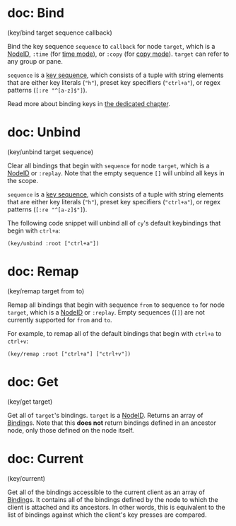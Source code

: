 # doc: Bind

(key/bind target sequence callback)

Bind the key sequence `sequence` to `callback` for node `target`, which is a [NodeID](api.md#nodeid), `:time` (for [time mode](./replay-mode.md#time-mode)), or `:copy` (for [copy mode](./replay-mode.md#copy-mode)). `target` can refer to any group or pane.

`sequence` is a [key sequence](./keybindings.md#key-sequences), which consists of a tuple with string elements that are either key literals (`"h"`), preset key specifiers (`"ctrl+a"`), or regex patterns (`[:re "^[a-z]$"]`).

Read more about binding keys in [the dedicated chapter](./keybindings.md).

# doc: Unbind

(key/unbind target sequence)

Clear all bindings that begin with `sequence` for node `target`, which is a [NodeID](api.md#nodeid) or `:replay`. Note that the empty sequence `[]` will unbind all keys in the scope.

`sequence` is a [key sequence](./keybindings.md#key-sequences), which consists of a tuple with string elements that are either key literals (`"h"`), preset key specifiers (`"ctrl+a"`), or regex patterns (`[:re "^[a-z]$"]`).

The following code snippet will unbind all of `cy`'s default keybindings that begin with `ctrl+a`:

```janet
(key/unbind :root ["ctrl+a"])
```

# doc: Remap

(key/remap target from to)

Remap all bindings that begin with sequence `from` to sequence `to` for node `target`, which is a [NodeID](api.md#nodeid) or `:replay`. Empty sequences (`[]`) are not currently supported for `from` and `to`.

For example, to remap all of the default bindings that begin with `ctrl+a` to `ctrl+v`:

```janet
(key/remap :root ["ctrl+a"] ["ctrl+v"])
```

# doc: Get

(key/get target)

Get all of `target`'s bindings. `target` is a [NodeID](api.md#nodeid). Returns an array of [Binding](api.md#binding)s. Note that this **does not** return bindings defined in an ancestor node, only those defined on the node itself.

# doc: Current

(key/current)

Get all of the bindings accessible to the current client as an array of [Binding](api.md#binding)s. It contains all of the bindings defined by the node to which the client is attached and its ancestors. In other words, this is equivalent to the list of bindings against which the client's key presses are compared.
